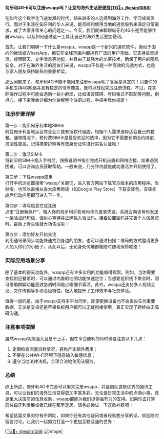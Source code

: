 **匈牙利4G卡可以注册wsapp吗？让您的海外生活更便捷[[TG💪+ @esim1088](https://t.me/s/esim1088)]**

在如今这个数字化飞速发展的时代，越来越多的人选择到海外工作、学习或者旅行。而对于生活在匈牙利的华人来说，能否顺利使用当地的通信服务来满足日常需求，成了大家非常关心的问题之一。今天，我们就来聊聊匈牙利4G卡是否能够注册wsapp，以及如何通过这一工具让自己的海外生活更加便利。

首先，让我们明确一下什么是wsapp。wsapp是一个新兴的通讯软件，类似于国内的微信或WhatsApp，但它在全球范围内都拥有广泛的用户基础。它支持语音通话、视频聊天、文字消息等功能，并且由于其强大的加密技术，确保了用户的隐私安全。对于在海外生活的朋友们来说，wsapp不仅是一种高效的沟通方式，也是与家人朋友保持联系的重要桥梁。

那么问题来了，匈牙利4G卡能不能用来注册wsapp呢？答案是肯定的！只要你的手机支持4G网络并且有稳定的信号覆盖，就可以轻松完成注册流程。不过，在实际操作过程中可能会遇到一些小麻烦，比如语言障碍、号码格式不匹配等问题。别担心，接下来我会详细为你讲解整个注册过程，手把手教你搞定！

### 注册步骤详解

第一步：购买匈牙利本地SIM卡  
前往匈牙利当地运营商营业厅或者授权代理店，根据个人需求选择适合自己的套餐。通常情况下，预付费SIM卡是最受欢迎的选择，因为它不需要长期合约绑定，灵活性更高。记得携带护照等有效身份证件进行实名认证哦！

第二步：激活SIM卡  
将新买的SIM卡插入手机后，按照说明书指引完成开机设置和网络连接。如果遇到困难，可以咨询店员获取帮助。一般来说，几分钟内就能成功激活并开始使用了。

第三步：下载wsapp应用  
打开手机浏览器搜索“wsapp”关键词，进入官方网站下载官方版本的应用程序。当然啦，也可以直接从各大应用商店（如Google Play Store）下载安装包。安装完成后启动应用即可进入下一步。

第四步：填写信息完成注册  
点击“注册新账户”，输入你的匈牙利手机号码作为登录凭证。系统会向该号码发送一条验证码短信，请耐心等待并正确输入验证码。接着设置密码并完善个人信息资料，最后上传头像就大功告成啦！

第五步：添加好友开始交流  
利用通讯录同步功能快速找到身边的朋友，也可以通过扫描二维码的方式邀请更多人加入你们的小圈子。从此以后，无论身处何地都能随时随地保持联络！

### 实际应用场景分享

除了基本的聊天功能外，wsapp还有许多实用的功能值得探索。例如，当你需要查找附近餐馆时，可以通过内置的地图功能快速定位；当想要组织线下聚会时，则可借助群聊功能高效协调时间地点等细节事项。此外，wsapp还支持多人视频会议、文件传输等多项高级特性，极大地提升了工作效率与社交体验。

值得一提的是，由于wsapp支持多平台同步，即便更换设备也不会丢失任何重要数据。无论是安卓还是苹果系统用户都可以无缝衔接使用，真正实现了跨终端无障碍沟通。

### 注意事项提醒

虽然wsapp功能强大且易于上手，但在享受便利的同时也要注意以下几点：
1. 定期检查流量消耗情况，避免产生额外费用；
2. 不要在公共Wi-Fi环境下随意输入敏感信息；
3. 遵守当地法律法规，合理合法地使用该服务。

### 总结

综上所述，匈牙利4G卡完全可以用来注册wsapp，并且借助这款优秀的通讯工具，可以让我们的海外生活变得更加丰富多彩。无论是日常生活中的点滴小事，还是重大决策前的信息收集，wsapp都能为我们提供强有力的支持。如果你正打算前往匈牙利发展或者已经在那里定居，请务必尝试一下这款神器吧！

希望这篇文章对你有所帮助，如果你还有其他疑问或者经验想分享的话，欢迎随时留言讨论。让我们一起努力打造一个更加互联互通的世界！

[[TG💪+ @esim1088](https://t.me/s/esim1088) ![Image](https://i.postimg.cc/4NQfJmqS/Snipaste-2025-05-13-00-14-12.png)]